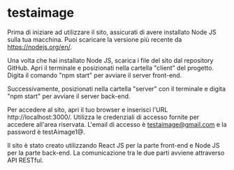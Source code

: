 # testaimage

Prima di iniziare ad utilizzare il sito, assicurati di avere installato Node JS sulla tua macchina. Puoi scaricare la versione più recente da https://nodejs.org/en/.

Una volta che hai installato Node JS, scarica i file del sito dal repository GitHub. Apri il terminale e posizionati nella cartella "client" del progetto. Digita il comando "npm start" per avviare il server front-end.

Successivamente, posizionati nella cartella "server" con il terminale e digita "npm start" per avviare il server back-end.

Per accedere al sito, apri il tuo browser e inserisci l'URL http://localhost:3000/. Utilizza le credenziali di accesso fornite per accedere all'area riservata. L'email di accesso è testaimage@gmail.com e la password è testAimage1@.

Il sito è stato creato utilizzando React JS per la parte front-end e Node JS per la parte back-end. La comunicazione tra le due parti avviene attraverso API RESTful.

